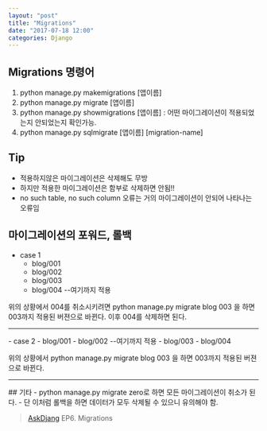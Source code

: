 ```yaml
---
layout: "post"
title: "Migrations"
date: "2017-07-18 12:00"
categories: Django
---
```


## Migrations 명령어
1. python manage.py makemigrations [앱이름]
2. python manage.py migrate [앱이름]
3. python manage.py showmigrations [앱이름] : 어떤 마이그레이션이 적용되었는지 안되었는지 확인가능.
4. python manage.py sqlmigrate [앱이름] [migration-name]

## Tip
- 적용하지않은 마이그레이션은 삭제해도 무방
- 하지만 적용한 마이그레이션은 함부로 삭제하면 안됨!!
- no such table, no such column 오류는 거의 마이그레이션이 안되어 나타나는 오류임

## 마이그레이션의 포워드, 롤백
- case 1
  - blog/001
  - blog/002
  - blog/003
  - blog/004 --여기까지 적용

위의 상황에서 004를 취소시키려면
python manage.py migrate blog 003 을 하면
003까지 적용된 버젼으로 바뀐다. 이후 004를 삭제하면 된다.

<hr/>
- case 2
  - blog/001
  - blog/002  --여기까지 적용
  - blog/003
  - blog/004

위의 상황에서
python manage.py migrate blog 003 을 하면
003까지 적용된 버젼으로 바뀐다.

<hr/>
## 기타
- python manage.py migrate zero로 하면
모든 마이그레이션이 취소가 된다.
- 단 이처럼 롤백을 하면 데이터가 모두 삭제될 수 있으니 유의해야 함.

> [AskDjang](https://nomade.kr) EP6. Migrations
